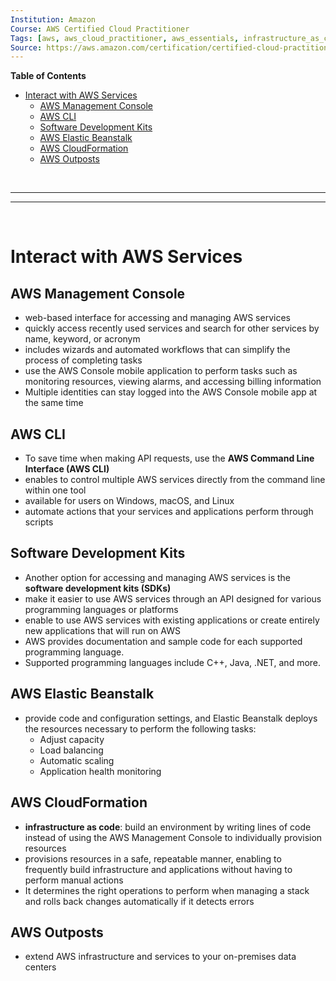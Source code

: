```yaml
---
Institution: Amazon
Course: AWS Certified Cloud Practitioner
Tags: [aws, aws_cloud_practitioner, aws_essentials, infrastructure_as_code]
Source: https://aws.amazon.com/certification/certified-cloud-practitioner/
---
```


**Table of Contents**
- [Interact with AWS Services](#interact-with-aws-services)
	- [AWS Management Console](#aws-management-console)
	- [AWS CLI](#aws-cli)
	- [Software Development Kits](#software-development-kits)
	- [AWS Elastic Beanstalk](#aws-elastic-beanstalk)
	- [AWS CloudFormation](#aws-cloudformation)
	- [AWS Outposts](#aws-outposts)

<br>

---
---

<br>

# Interact with AWS Services

## AWS Management Console

- web-based interface for accessing and managing AWS services
- quickly access recently used services and search for other services by name, keyword, or acronym
- includes wizards and automated workflows that can simplify the process of completing tasks
- use the AWS Console mobile application to perform tasks such as monitoring resources, viewing alarms, and accessing billing information
- Multiple identities can stay logged into the AWS Console mobile app at the same time

## AWS CLI

- To save time when making API requests, use the **AWS Command Line Interface (AWS CLI)**
- enables to control multiple AWS services directly from the command line within one tool
- available for users on Windows, macOS, and Linux
- automate actions that your services and applications perform through scripts

## Software Development Kits

- Another option for accessing and managing AWS services is the **software development kits (SDKs)**
- make it easier to use AWS services through an API designed for various programming languages or platforms
- enable to use AWS services with existing applications or create entirely new applications that will run on AWS
- AWS provides documentation and sample code for each supported programming language.
- Supported programming languages include C++, Java, .NET, and more.

## AWS Elastic Beanstalk

- provide code and configuration settings, and Elastic Beanstalk deploys the resources necessary to perform the following tasks:
	- Adjust capacity
	- Load balancing
	- Automatic scaling
	- Application health monitoring

## AWS CloudFormation

- **infrastructure as code**: build an environment by writing lines of code instead of using the AWS Management Console to individually provision resources
- provisions resources in a safe, repeatable manner, enabling to frequently build infrastructure and applications without having to perform manual actions
- It determines the right operations to perform when managing a stack and rolls back changes automatically if it detects errors

## AWS Outposts

- extend AWS infrastructure and services to your on-premises data centers